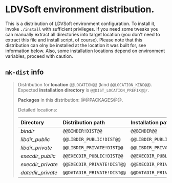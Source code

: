 LDVSoft environment distribution.
=================================

This is a distribution of LDVSoft environment configuration. To install it, invoke `./install` with
sufficient privileges. If you need some tweaks you can manually extract all directories into target
location (you don't need to extract this file and install script, of course). Please note that this
distribution can olny be installed at the location it was built for, see information below. Also,
some installation locations depend on environment variables, proceed with caution.

`mk-dist` info
--------------

> Distribution for **location** `@@LOCATION@@` (kind `@@LOCATION_KIND@@`).
> Expected **installation directory** is `@@DIST_LOCATION_PREFIX@@/`.
>
> **Packages** in this distribution: @@PACKAGES@@.
>
> Detailed locations:
>
> | Directory         | Distribution path | Installation path |
> | :---              | :---              | :---              |
> | _bindir_          | `@@BINDIR!DIST@@` | `@@BINDIR@@` |
> | _libdir_public_   | `@@LIBDIR_PUBLIC!DIST@@` | `@@LIBDIR_PUBLIC@@` |
> | _libdir_private_  | `@@LIBDIR_PRIVATE!DIST@@ `| `@@LIBDIR_PRIVATE@@` |
> | _execdir_public_  | `@@EXECDIR_PUBLIC!DIST@@`| `@@EXECDIR_PUBLIC@@` |
> | _execdir_private_ | `@@EXECDIR_PRIVATE!DIST@@` | `@@EXECDIR_PRIVATE@@` |
> | _datadir_private_ | `@@DATADIR_PRIVATE!DIST@@` | `@@DATADIR_PRIVATE@@` |
